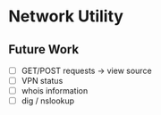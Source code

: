 # Network Utility

## Future Work
- [ ] GET/POST requests -> view source
- [ ] VPN status
- [ ] whois information
- [ ] dig / nslookup